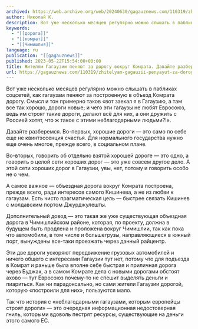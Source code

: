 ```yaml
---
archived: https://web.archive.org/web/20240630/gagauznews.com/110319/zhitelyam-gagauzii-penyayut-za-dorogu-vokrug-komrata-davajte-razberemsya.html
author: Николай К.
description: Вот уже несколько месяцев регулярно можно слышать в пабликах соцсетей, как гагаузам пеняют за построенную в объезд Комрата дорогу. Смысл и тон примерно таков «вот заехал я в Гагаузию, а там все так хорошо, дороги новые; и чего эти гагаузы не любят Евросоюз, ведь им строят такие дороги, делают всё для них, а они дружить с Россией хотят, что ж такое с этими неблагодарными людьми?!». Давайте разберемся. Во-первых, хорошие дороги — это само по себе еще не квинтэссенция счастья. Для нормального государства нужно еще очень многое, прежде всего, в социальном плане. Во-вторых, говорить об отдельно взятой хорошей дороге — это […]
keywords:
  - "[[дорога]]"
  - "[[комрат]]"
  - "[[Чимишлия]]"
language: ru
publication: "[[gagauznews]]"
published: 2023-05-22T15:54:00+00:00
title: Жителям Гагаузии пеняют за дорогу вокруг Комрата. Давайте разберемся
url: https://gagauznews.com/110319/zhitelyam-gagauzii-penyayut-za-dorogu-vokrug-komrata-davajte-razberemsya.html
---
```


Вот уже несколько месяцев регулярно можно слышать в пабликах соцсетей, как гагаузам пеняют за построенную в объезд Комрата дорогу. Смысл и тон примерно таков «вот заехал я в Гагаузию, а там все так хорошо, дороги новые; и чего эти гагаузы не любят Евросоюз, ведь им строят такие дороги, делают всё для них, а они дружить с Россией хотят, что ж такое с этими неблагодарными людьми?!».

Давайте разберемся. Во-первых, хорошие дороги — это само по себе еще не квинтэссенция счастья. Для нормального государства нужно еще очень многое, прежде всего, в социальном плане.

Во-вторых, говорить об отдельно взятой хорошей дороге — это одно, а говорить о целой сети хороших дорог — это уже совсем другое дело. А этой сети хороших дорог в Гагаузии, увы, нет, потому и говорить особо не о чем.

А самое важное — объездная дорога вокруг Комрата построена, прежде всего, ради интересов самого Кишинева, а не из любви к гагаузам. Есть чисто прагматическая цель — быстрее связать Кишинев с молдавским портом Джурджулешты.

Дополнительный довод — это такая же уже существующая объездная дорога в Чимишлийском районе, которая, по проекту, должна в будущем быть продлена и проложена вокруг Чимишлии, так как пока что автомобили, в том числе и большегрузы, направляющиеся в южный порт, вынуждены все-таки проезжать через данный райцентр.

Эти две дороги ускоряют передвижение грузовых автомобилей и ничего общего с интересами Гагаузии тут нет, потому что для подъезда в Комрат и раньше была вполне себе быстрая и приличная дорога через Буджак, а в самом Комрате дела с новыми дорогами обстоят ахово — тут Евросоюз почему-то не спешит выделять деньги и пиариться. Как ни парадоксально, но сами жители Гагаузии дорогой, которую «построили для них», пользуются мало.

Так что история с «неблагодарными гагаузами, которым европейцы строят дороги» — это очередная информационная недостоверная гниль, которыми вдоволь пестрят ресурсы, существующие на деньги этого самого ЕС.